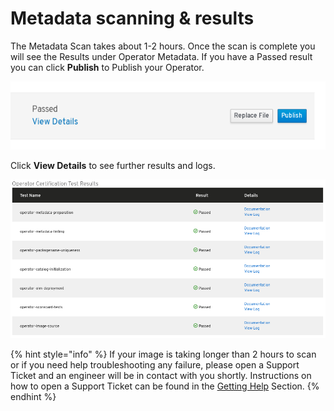# Metadata scanning & results

The Metadata Scan takes about 1-2 hours. Once the scan is complete you will see the Results under Operator Metadata. If you have a Passed result you can click **Publish** to Publish your Operator.

![](../.gitbook/assets/mongo1%20%281%29.png)

Click **View Details** to see further results and logs.

![](../.gitbook/assets/op5.png)

{% hint style="info" %}
If your image is taking longer than 2 hours to scan or if you need help troubleshooting any failure, please open a Support Ticket and an engineer will be in contact with you shortly. Instructions on how to open a Support Ticket can be found in the [Getting Help](https://redhat-connect.gitbook.io/partner-guide-for-red-hat-openshift-and-container/tools-and-resources/getting-help) Section.
{% endhint %}

